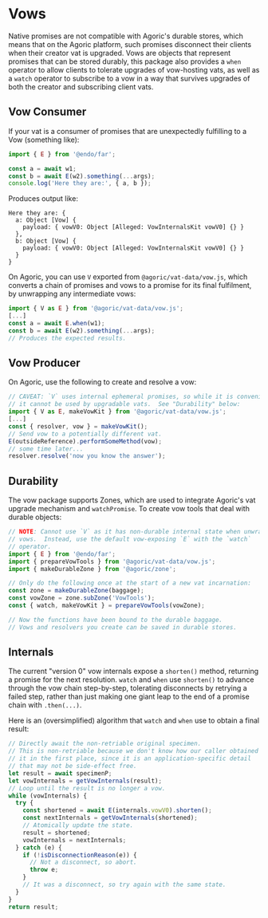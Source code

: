 # Vows

Native promises are not compatible with Agoric's durable stores, which means that on the Agoric platform, such promises disconnect their clients when their creator vat is upgraded.  Vows are objects that represent promises that can be stored durably, this package also provides a `when` operator to allow clients to tolerate upgrades of vow-hosting vats, as well as a `watch` operator to subscribe to a vow in a way that survives upgrades of both the creator and subscribing client vats.

## Vow Consumer

If your vat is a consumer of promises that are unexpectedly fulfilling to a Vow (something like):

```js
import { E } from '@endo/far';

const a = await w1;
const b = await E(w2).something(...args);
console.log('Here they are:', { a, b });
```

Produces output like:
```console
Here they are: {
  a: Object [Vow] {
    payload: { vowV0: Object [Alleged: VowInternalsKit vowV0] {} }
  },
  b: Object [Vow] {
    payload: { vowV0: Object [Alleged: VowInternalsKit vowV0] {} }
  }
}
```

On Agoric, you can use `V` exported from `@agoric/vat-data/vow.js`, which
converts a chain of promises and vows to a promise for its final
fulfilment, by unwrapping any intermediate vows:

```js
import { V as E } from '@agoric/vat-data/vow.js';
[...]
const a = await E.when(w1);
const b = await E(w2).something(...args);
// Produces the expected results.
```

## Vow Producer

On Agoric, use the following to create and resolve a vow:

```js
// CAVEAT: `V` uses internal ephemeral promises, so while it is convenient,
// it cannot be used by upgradable vats.  See "Durability" below:
import { V as E, makeVowKit } from '@agoric/vat-data/vow.js';
[...]
const { resolver, vow } = makeVowKit();
// Send vow to a potentially different vat.
E(outsideReference).performSomeMethod(vow);
// some time later...
resolver.resolve('now you know the answer');
```

## Durability

The vow package supports Zones, which are used to integrate Agoric's vat
upgrade mechanism and `watchPromise`.  To create vow tools that deal with
durable objects:

```js
// NOTE: Cannot use `V` as it has non-durable internal state when unwrapping
// vows.  Instead, use the default vow-exposing `E` with the `watch`
// operator.
import { E } from '@endo/far';
import { prepareVowTools } from '@agoric/vat-data/vow.js';
import { makeDurableZone } from '@agoric/zone';

// Only do the following once at the start of a new vat incarnation:
const zone = makeDurableZone(baggage);
const vowZone = zone.subZone('VowTools');
const { watch, makeVowKit } = prepareVowTools(vowZone);

// Now the functions have been bound to the durable baggage.
// Vows and resolvers you create can be saved in durable stores.
```

## Internals

The current "version 0" vow internals expose a `shorten()` method, returning a
promise for the next resolution.  `watch` and `when` use `shorten()` to advance
through the vow chain step-by-step, tolerating disconnects by retrying a failed
step, rather than just making one giant leap to the end of a promise chain with
`.then(...)`.

Here is an (oversimplified) algorithm that `watch` and `when` use to obtain a
final result:

```js
// Directly await the non-retriable original specimen.
// This is non-retriable because we don't know how our caller obtained
// it in the first place, since it is an application-specific detail
// that may not be side-effect free.
let result = await specimenP;
let vowInternals = getVowInternals(result);
// Loop until the result is no longer a vow.
while (vowInternals) {
  try {
    const shortened = await E(internals.vowV0).shorten();
    const nextInternals = getVowInternals(shortened);
    // Atomically update the state.
    result = shortened;
    vowInternals = nextInternals;
  } catch (e) {
    if (!isDisconnectionReason(e)) {
      // Not a disconnect, so abort.
      throw e;
    }
    // It was a disconnect, so try again with the same state.
  }
}
return result;
```
